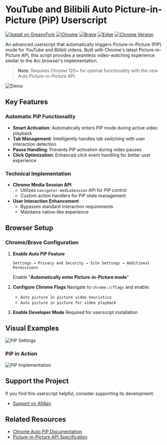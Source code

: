# YouTube and Bilibili Auto Picture-in-Picture (PiP) Userscript

[![Install on GreasyFork](https://img.shields.io/badge/Install-GreasyFork-green.svg)](https://greasyfork.org/zh-CN/scripts/516762-auto-picture-in-picture)
[![Chrome](https://img.shields.io/badge/Chrome-Supported-success.svg)]()
[![Brave](https://img.shields.io/badge/Brave-Supported-success.svg)]()
[![Edge](https://img.shields.io/badge/Edge-Not%20Supported-red.svg)]()
[![Chrome Version](https://img.shields.io/badge/Chrome-%3E%3D120-blue.svg)]()

An advanced userscript that automatically triggers Picture-in-Picture (PiP) mode for YouTube and Bilibili videos. Built with Chrome's latest Picture-in-Picture API, this script provides a seamless video-watching experience similar to the Arc browser's implementation.

> **Note**: Requires Chrome 120+ for optimal functionality with the new Auto Picture-in-Picture API.

![Demo](https://github.com/user-attachments/assets/2a61bb9e-03a9-418f-8db6-073c98e2fcd9)

## Key Features

### Automatic PiP Functionality

- **Smart Activation**: Automatically enters PiP mode during active video playback
- **Tab Management**: Intelligently handles tab switching with user interaction detection
- **Pause Handling**: Prevents PiP activation during video pauses
- **Click Optimization**: Enhanced click event handling for better user experience

### Technical Implementation

- **Chrome Media Session API**
  - Utilizes `navigator.mediaSession` API for PiP control
  - Custom action handlers for PiP state management
- **User Interaction Enhancement**
  - Bypasses standard interaction requirements
  - Maintains native-like experience

## Browser Setup

### Chrome/Brave Configuration

1. **Enable Auto PiP Feature**

   ```
   Settings → Privacy and Security → Site Settings → Additional Permissions
   ```

   Enable "**Automatically enter Picture-in-Picture mode**"

2. **Configure Chrome Flags**
   Navigate to `chrome://flags` and enable:

   - `Auto picture in picture video heuristics`
   - `Auto picture in picture for video playback`

3. **Enable Developer Mode**
   Required for userscript installation

## Visual Examples

![PiP Settings](https://github.com/user-attachments/assets/28be7dfa-a5cf-46fc-bea2-dedb48b776d1)

### PiP in Action

![PiP Implementation](https://github.com/user-attachments/assets/0a4740d9-088a-4f07-a702-6baa55f66dc6)

## Support the Project

If you find this userscript helpful, consider supporting its development:

- [Support on Afdian](https://afdian.com/a/h1789)

## Related Resources

- [Chrome Auto PiP Documentation](https://developer.chrome.com/blog/auto-picture-in-picture)
- [Picture-in-Picture API Specification](https://w3c.github.io/picture-in-picture)
